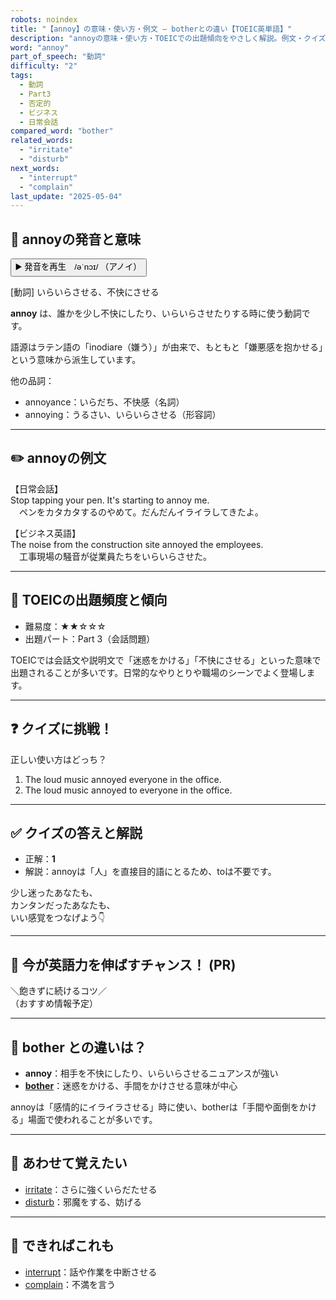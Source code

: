 ```yaml
---
robots: noindex
title: "【annoy】の意味・使い方・例文 ― botherとの違い【TOEIC英単語】"
description: "annoyの意味・使い方・TOEICでの出題傾向をやさしく解説。例文・クイズ付きでbotherとの違いもわかりやすく学べます。"
word: "annoy"
part_of_speech: "動詞"
difficulty: "2"
tags:
  - 動詞
  - Part3
  - 否定的
  - ビジネス
  - 日常会話
compared_word: "bother"
related_words:
  - "irritate"
  - "disturb"
next_words:
  - "interrupt"
  - "complain"
last_update: "2025-05-04"
---
```


## 🔰 annoyの発音と意味

<button class="play-audio" onclick="playTTS('annoy')">
  <span class="play-audio-main">
    ▶️ 発音を再生　/əˈnɔɪ/
  </span>
  <span class="play-audio-sub">
    （アノイ）
  </span>
</button>

[動詞] いらいらさせる、不快にさせる

**annoy** は、誰かを少し不快にしたり、いらいらさせたりする時に使う動詞です。

語源はラテン語の「inodiare（嫌う）」が由来で、もともと「嫌悪感を抱かせる」という意味から派生しています。

他の品詞：  
- annoyance：いらだち、不快感（名詞）
- annoying：うるさい、いらいらさせる（形容詞）

---

## ✏️ annoyの例文

【日常会話】  
Stop tapping your pen. It's starting to annoy me.  
　ペンをカタカタするのやめて。だんだんイライラしてきたよ。

【ビジネス英語】  
The noise from the construction site annoyed the employees.  
　工事現場の騒音が従業員たちをいらいらさせた。

---

## 🎯 TOEICの出題頻度と傾向

- 難易度：★★☆☆☆
- 出題パート：Part 3（会話問題）

TOEICでは会話文や説明文で「迷惑をかける」「不快にさせる」といった意味で出題されることが多いです。日常的なやりとりや職場のシーンでよく登場します。

---

## ❓ クイズに挑戦！

正しい使い方はどっち？

1. The loud music annoyed everyone in the office.  
2. The loud music annoyed to everyone in the office.

---

## ✅ クイズの答えと解説

- 正解：**1**
- 解説：annoyは「人」を直接目的語にとるため、toは不要です。

少し迷ったあなたも、  
カンタンだったあなたも、  
いい感覚をつなげよう👇️

---

## 🚀 今が英語力を伸ばすチャンス！ (PR)

<div class="info-center">
＼飽きずに続けるコツ／<br>  
（おすすめ情報予定）
</div>

---

## 🤔  bother との違いは？

- **annoy**：相手を不快にしたり、いらいらさせるニュアンスが強い
- **[bother](/word/bother)**：迷惑をかける、手間をかけさせる意味が中心

annoyは「感情的にイライラさせる」時に使い、botherは「手間や面倒をかける」場面で使われることが多いです。

---

## 🧩 あわせて覚えたい

- [irritate](/word/irritate)：さらに強くいらだたせる
- [disturb](/word/disturb)：邪魔をする、妨げる

---

## 📖 できればこれも

- [interrupt](/word/interrupt)：話や作業を中断させる
- [complain](/word/complain)：不満を言う

<!-- cvid: aid21_bid27 -->

